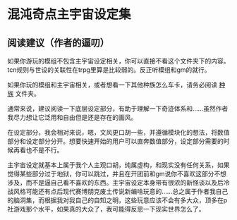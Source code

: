 # 混沌奇点主宇宙设定集
## 阅读建议（作者的逼叨）

如果你游玩的模组不包含主宇宙设定相关，你可以直接不看这个文件夹下的内容。tcn规则与世设的关联性在trpg里算是比较弱的。反正听模组和gm的就行。

如果你玩的模组和主宇宙相关，或者想看一下其他种族怎么车卡，请务必阅读 [种族](种族/种族1.md) 文件夹。

通常来说，建议阅读一下底层设定部分，有助于理解一下奇迹体系和……虽然作者我尽力想让它泛用和自由但是还是存在的画风。

在设定部分，我会相对来说，嗯，文风更口胡一些，并遵循模块化的想法，将数值部分和设定部分分开。想要快速开始的用户可以直奔数值部分，设定部分需要的时候再看也不是不行。

主宇宙设定就基本上属于我个人主观口胡，纯属虚构，和现实没有任何关系，如果觉得某些部分过于地狱，你可以跳过，并且在开团前和gm说你不喜欢这部分不想涉及，而不是逼自己看不喜欢的东西。主宇宙设定本身带有很浓的新怪谈以及后冷战风格可能还有点后现代赛博朋克废土传说新编啥玩意的……总之属于作者我自己的脑洞集，而根据我对我自己的自知之明，这些玩意应该不会有多大众，顶多在p社游戏那个水平，如果真的大众了，我可能得反思一下现实世界怎么了。